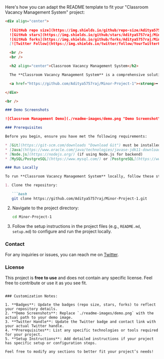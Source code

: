 Here's how you can adapt the README template to fit your "Classroom Vacancy Management System" project:

```markdown
<div align="center">
  
  ![GitHub repo size](https://img.shields.io/github/repo-size/Aditya5757raj/Minor-Project-1)
  ![GitHub stars](https://img.shields.io/github/stars/Aditya5757raj/Minor-Project-1?style=social)
  ![GitHub forks](https://img.shields.io/github/forks/Aditya5757raj/Minor-Project-1?style=social)
  [![Twitter Follow](https://img.shields.io/twitter/follow/YourTwitterHandle?style=social)](https://twitter.com/intent/follow?screen_name=YourTwitterHandle)

  <br />
  <br />

  <h2 align="center">Classroom Vacancy Management System</h2>

  The **Classroom Vacancy Management System** is a comprehensive solution for efficiently managing and allocating vacant classrooms in universities. It allows students and faculty to view and book available classrooms based on real-time availability.

  <a href="https://github.com/Aditya5757raj/Minor-Project-1"><strong>➥ GitHub Repository</strong></a>

</div>

<br />

### Demo Screenshots

![Classroom Management Demo](./readme-images/demo.png "Demo Screenshot")

### Prerequisites

Before you begin, ensure you have met the following requirements:

* [Git](https://git-scm.com/downloads "Download Git") must be installed on your operating system.
* [Java](https://www.oracle.com/java/technologies/javase-jdk11-downloads.html) (for backend development)
* [Node.js](https://nodejs.org/) (if using Node.js for backend)
* [MySQL/PostgreSQL](https://www.mysql.com/) or [PostgreSQL](https://www.postgresql.org/) for database management

### Run Locally

To run **Classroom Vacancy Management System** locally, follow these steps:

1. Clone the repository:

   ```bash
   git clone https://github.com/Aditya5757raj/Minor-Project-1.git
   ```

2. Navigate to the project directory:

   ```bash
   cd Minor-Project-1
   ```

3. Follow the setup instructions in the project files (e.g., `README.md`, `setup.md`) to configure and run the project locally.

### Contact

For any inquiries or issues, you can reach me on [Twitter](https://www.twitter.com/YourTwitterHandle).

### License

This project is **free to use** and does not contain any specific license. Feel free to contribute or use it as you see fit.
```

### Customization Notes:

1. **Badges**: Update the badges (repo size, stars, forks) to reflect your repository details.
2. **Demo Screenshots**: Replace `./readme-images/demo.png` with the actual path to your demo image.
3. **Twitter Handle**: Update the Twitter badge and contact link with your actual Twitter handle.
4. **Prerequisites**: List any specific technologies or tools required for your project.
5. **Setup Instructions**: Add detailed instructions if your project has specific setup or configuration steps.

Feel free to modify any sections to better fit your project’s needs!
